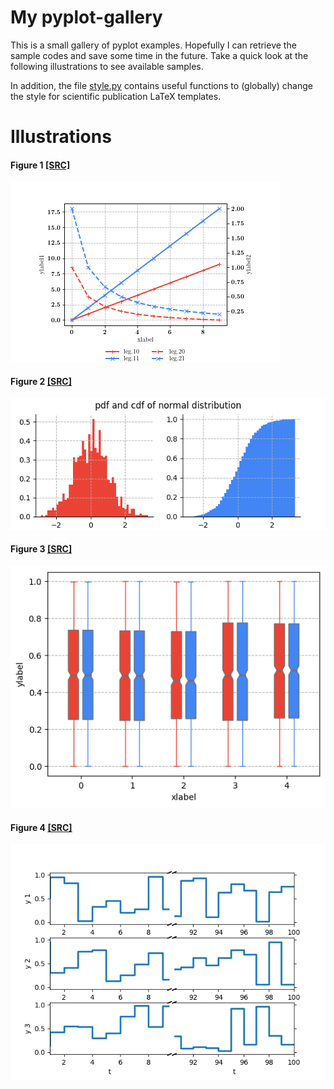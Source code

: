 # My pyplot-gallery

This is a small gallery of pyplot examples. Hopefully I can retrieve the sample codes and save some time in the future. 
Take a quick look at the following illustrations to see available samples. 

In addition, the file [style.py](./style.py) contains useful functions to (globally) change the style for scientific publication LaTeX templates.

# Illustrations

#### Figure 1 [[SRC]](fig1.py)
![figure 1](figs/fig1.png)

#### Figure 2 [[SRC]](fig2.py)
![figure 2](figs/fig2.png)

#### Figure 3 [[SRC]](fig3.py)
![figure 3](figs/fig3.png)

#### Figure 4 [[SRC]](fig4.py)
![figure 4](figs/fig4.png)